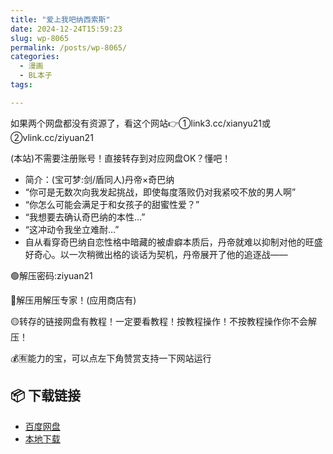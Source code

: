 ```yaml
---
title: "爱上我吧纳西索斯"
date: 2024-12-24T15:59:23
slug: wp-8065
permalink: /posts/wp-8065/
categories:
  - 漫画
  - BL本子
tags:

---
```


如果两个网盘都没有资源了，看这个网站👉①link3.cc/xianyu21或②vlink.cc/ziyuan21

(本站)不需要注册账号！直接转存到对应网盘OK？懂吧！

*   简介：(宝可梦:剑/盾同人)丹帝×奇巴纳
*   “你可是无数次向我发起挑战，即使每度落败仍对我紧咬不放的男人啊”
*   “你怎么可能会满足于和女孩子的甜蜜性爱？”
*   “我想要去确认奇巴纳的本性…”
*   “这冲动令我坐立难耐…”
*   自从看穿奇巴纳自恋性格中暗藏的被虐癖本质后，丹帝就难以抑制对他的旺盛好奇心。以一次稍微出格的谈话为契机，丹帝展开了他的追逐战——

🟢解压密码:ziyuan21

🔵解压用解压专家！(应用商店有)

🟡转存的链接网盘有教程！一定要看教程！按教程操作！不按教程操作你不会解压！

💰🈶能力的宝，可以点左下角赞赏支持一下网站运行

## 📦 下载链接
- [百度网盘](https://blziyuan21.com/pay-download/8065?key=887128089b&down_id=0)
- [本地下载](https://blziyuan21.com/pay-download/8065?key=887128089b&down_id=1)

